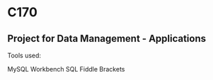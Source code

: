 # C170
Project for Data Management - Applications
-----------
Tools used:

MySQL Workbench
SQL Fiddle
Brackets
